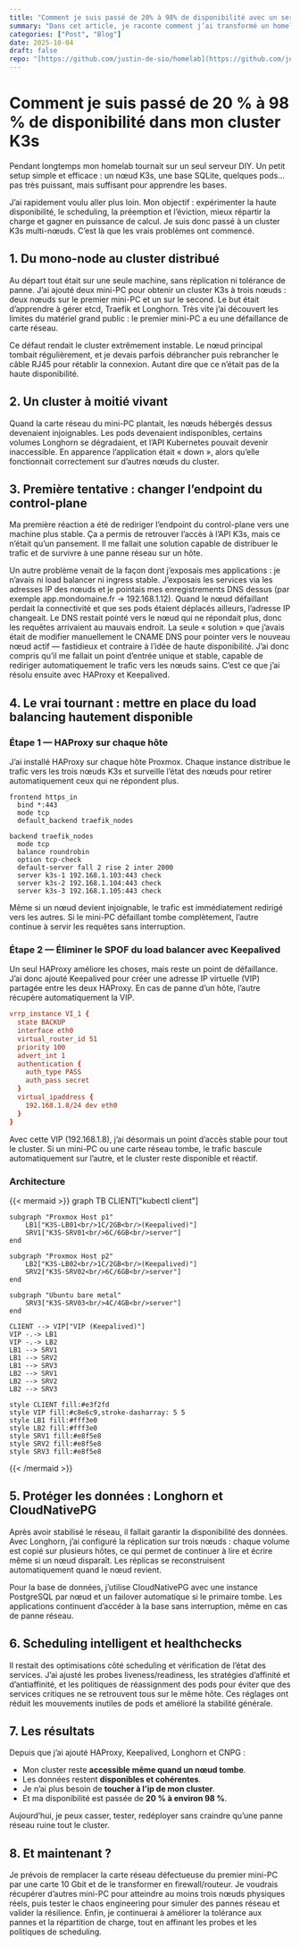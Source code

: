 ```yaml
---
title: "Comment je suis passé de 20% à 98% de disponibilité avec un serveur instable"
summary: "Dans cet article, je raconte comment j’ai transformé un homelab fragile en un cluster Kubernetes résilient grâce à HAProxy, Keepalived, Longhorn et CloudNativePG, en supprimant les points de défaillance et en automatisant la reprise après panne."
categories: ["Post", "Blog"]
date: 2025-10-04
draft: false
repo: "[https://github.com/justin-de-sio/homelab](https://github.com/justin-de-sio/homelab)"
---
```



# Comment je suis passé de 20 % à 98 % de disponibilité dans mon cluster K3s

Pendant longtemps mon homelab tournait sur un seul serveur DIY. Un petit setup simple et efficace : un nœud K3s, une base SQLite, quelques pods… pas très puissant, mais suffisant pour apprendre les bases.

J’ai rapidement voulu aller plus loin. Mon objectif : expérimenter la haute disponibilité, le scheduling, la préemption et l’éviction, mieux répartir la charge et gagner en puissance de calcul. Je suis donc passé à un cluster K3s multi-nœuds. C’est là que les vrais problèmes ont commencé.

## 1. Du mono-node au cluster distribué

Au départ tout était sur une seule machine, sans réplication ni tolérance de panne. J’ai ajouté deux mini-PC pour obtenir un cluster K3s à trois nœuds : deux nœuds sur le premier mini-PC et un sur le second. Le but était d’apprendre à gérer etcd, Traefik et Longhorn. Très vite j’ai découvert les limites du matériel grand public : le premier mini-PC a eu une défaillance de carte réseau.

Ce défaut rendait le cluster extrêmement instable. Le nœud principal tombait régulièrement, et je devais parfois débrancher puis rebrancher le câble RJ45 pour rétablir la connexion. Autant dire que ce n’était pas de la haute disponibilité.

## 2. Un cluster à moitié vivant

Quand la carte réseau du mini-PC plantait, les nœuds hébergés dessus devenaient injoignables. Les pods devenaient indisponibles, certains volumes Longhorn se dégradaient, et l’API Kubernetes pouvait devenir inaccessible. En apparence l’application était « down », alors qu’elle fonctionnait correctement sur d’autres nœuds du cluster.

## 3. Première tentative : changer l’endpoint du control-plane

Ma première réaction a été de rediriger l’endpoint du control-plane vers une machine plus stable. Ça a permis de retrouver l’accès à l’API K3s, mais ce n’était qu’un pansement. Il me fallait une solution capable de distribuer le trafic et de survivre à une panne réseau sur un hôte.

Un autre problème venait de la façon dont j’exposais mes applications : je n’avais ni load balancer ni ingress stable. J’exposais les services via les adresses IP des nœuds et je pointais mes enregistrements DNS dessus (par exemple app.mondomaine.fr → 192.168.1.12). Quand le nœud défaillant perdait la connectivité et que ses pods étaient déplacés ailleurs, l’adresse IP changeait. Le DNS restait pointé vers le nœud qui ne répondait plus, donc les requêtes arrivaient au mauvais endroit. La seule « solution » que j’avais était de modifier manuellement le CNAME DNS pour pointer vers le nouveau nœud actif — fastidieux et contraire à l’idée de haute disponibilité. J’ai donc compris qu’il me fallait un point d’entrée unique et stable, capable de rediriger automatiquement le trafic vers les nœuds sains. C’est ce que j’ai résolu ensuite avec HAProxy et Keepalived.

## 4. Le vrai tournant : mettre en place du load balancing hautement disponible

### Étape 1 — HAProxy sur chaque hôte

J’ai installé HAProxy sur chaque hôte Proxmox. Chaque instance distribue le trafic vers les trois nœuds K3s et surveille l’état des nœuds pour retirer automatiquement ceux qui ne répondent plus.

```haproxy
frontend https_in
  bind *:443
  mode tcp
  default_backend traefik_nodes

backend traefik_nodes
  mode tcp
  balance roundrobin
  option tcp-check
  default-server fall 2 rise 2 inter 2000
  server k3s-1 192.168.1.103:443 check
  server k3s-2 192.168.1.104:443 check
  server k3s-3 192.168.1.105:443 check
```

Même si un nœud devient injoignable, le trafic est immédiatement redirigé vers les autres. Si le mini-PC défaillant tombe complètement, l’autre continue à servir les requêtes sans interruption.

### Étape 2 — Éliminer le SPOF du load balancer avec Keepalived

Un seul HAProxy améliore les choses, mais reste un point de défaillance. J’ai donc ajouté Keepalived pour créer une adresse IP virtuelle (VIP) partagée entre les deux HAProxy. En cas de panne d’un hôte, l’autre récupère automatiquement la VIP.

```conf
vrrp_instance VI_1 {
  state BACKUP
  interface eth0
  virtual_router_id 51
  priority 100
  advert_int 1
  authentication {
    auth_type PASS
    auth_pass secret
  }
  virtual_ipaddress {
    192.168.1.8/24 dev eth0
  }
}
```

Avec cette VIP (192.168.1.8), j’ai désormais un point d’accès stable pour tout le cluster. Si un mini-PC ou une carte réseau tombe, le trafic bascule automatiquement sur l’autre, et le cluster reste disponible et réactif.

### Architecture

{{< mermaid >}}
graph TB
    CLIENT["kubectl client"]
    
    subgraph "Proxmox Host p1"
        LB1["K3S-LB01<br/>1C/2GB<br/>(Keepalived)"]
        SRV1["K3S-SRV01<br/>6C/6GB<br/>server"]
    end
    
    subgraph "Proxmox Host p2"
        LB2["K3S-LB02<br/>1C/2GB<br/>(Keepalived)"]
        SRV2["K3S-SRV02<br/>6C/6GB<br/>server"]
    end

    subgraph "Ubuntu bare metal"
        SRV3["K3S-SRV03<br/>4C/4GB<br/>server"]
    end

    CLIENT --> VIP["VIP (Keepalived)"]
    VIP -.-> LB1
    VIP -.-> LB2
    LB1 --> SRV1
    LB1 --> SRV2
    LB1 --> SRV3
    LB2 --> SRV1
    LB2 --> SRV2
    LB2 --> SRV3

    style CLIENT fill:#e3f2fd
    style VIP fill:#c8e6c9,stroke-dasharray: 5 5
    style LB1 fill:#fff3e0
    style LB2 fill:#fff3e0
    style SRV1 fill:#e8f5e8
    style SRV2 fill:#e8f5e8
    style SRV3 fill:#e8f5e8
{{< /mermaid >}}

## 5. Protéger les données : Longhorn et CloudNativePG

Après avoir stabilisé le réseau, il fallait garantir la disponibilité des données. Avec Longhorn, j’ai configuré la réplication sur trois nœuds : chaque volume est copié sur plusieurs hôtes, ce qui permet de continuer à lire et écrire même si un nœud disparaît. Les réplicas se reconstruisent automatiquement quand le nœud revient.

Pour la base de données, j’utilise CloudNativePG avec une instance PostgreSQL par nœud et un failover automatique si le primaire tombe. Les applications continuent d’accéder à la base sans interruption, même en cas de panne réseau.

## 6. Scheduling intelligent et healthchecks

Il restait des optimisations côté scheduling et vérification de l’état des services. J’ai ajusté les probes liveness/readiness, les stratégies d’affinité et d’antiaffinité, et les politiques de réassignment des pods pour éviter que des services critiques ne se retrouvent tous sur le même hôte. Ces réglages ont réduit les mouvements inutiles de pods et amélioré la stabilité générale.

## 7. Les résultats

Depuis que j’ai ajouté HAProxy, Keepalived, Longhorn et CNPG : 
* Mon cluster reste **accessible même quand un nœud tombe**. 
* Les données restent **disponibles et cohérentes**. 
* Je n’ai plus besoin de **toucher à l'ip de mon cluster**. 
* Et ma disponibilité est passée de **20 % à environ 98 %**.

Aujourd’hui, je peux casser, tester, redéployer sans craindre qu’une panne réseau ruine tout le cluster.

## 8. Et maintenant ?

Je prévois de remplacer la carte réseau défectueuse du premier mini-PC par une carte 10 Gbit et de le transformer en firewall/routeur. Je voudrais récupérer d’autres mini-PC pour atteindre au moins trois nœuds physiques réels, puis tester le chaos engineering pour simuler des pannes réseau et valider la résilience. Enfin, je continuerai à améliorer la tolérance aux pannes et la répartition de charge, tout en affinant les probes et les politiques de scheduling.